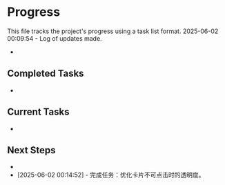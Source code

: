 # Progress

This file tracks the project's progress using a task list format.
2025-06-02 00:09:54 - Log of updates made.

*

## Completed Tasks

*   

## Current Tasks

*   

## Next Steps

*
* [2025-06-02 00:14:52] - 完成任务：优化卡片不可点击时的透明度。